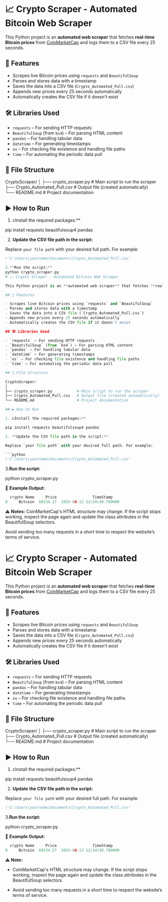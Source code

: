 # 📈 Crypto Scraper - Automated Bitcoin Web Scraper

This Python project is an **automated web scraper** that fetches **real-time Bitcoin prices** from [CoinMarketCap](https://coinmarketcap.com/currencies/bitcoin/) and logs them to a CSV file every 25 seconds.

## 🧠 Features

- Scrapes live Bitcoin prices using `requests` and `BeautifulSoup`
- Parses and stores data with a timestamp
- Saves the data into a CSV file (`Crypto_Automated_Pull.csv`)
- Appends new prices every 25 seconds automatically
- Automatically creates the CSV file if it doesn't exist

## 🛠️ Libraries Used

- `requests` – For sending HTTP requests  
- `BeautifulSoup` (from `bs4`) – For parsing HTML content  
- `pandas` – For handling tabular data  
- `datetime` – For generating timestamps  
- `os` – For checking file existence and handling file paths  
- `time` – For automating the periodic data pull

## 📁 File Structure

CryptoScraper/
│
├── crypto_scraper.py           # Main script to run the scraper  
├── Crypto_Automated_Pull.csv   # Output file (created automatically)  
└── README.md                   # Project documentation

## ▶️ How to Run

1. cInstall the required packages:**

pip install requests beautifulsoup4 pandas

2. **Update the CSV file path in the script:**

Replace `your file path` with your desired full path. For example:

```python
r'C:\Users\yourname\Documents\Crypto_Automated_Pull.csv'

3.**Run the script:**
python crypto_scraper.py
# 📈 Crypto Scraper - Automated Bitcoin Web Scraper

This Python project is an **automated web scraper** that fetches **real-time Bitcoin prices** from [CoinMarketCap](https://coinmarketcap.com/currencies/bitcoin/) and logs them to a CSV file every 25 seconds.

## 🧠 Features

- Scrapes live Bitcoin prices using `requests` and `BeautifulSoup`
- Parses and stores data with a timestamp
- Saves the data into a CSV file (`Crypto_Automated_Pull.csv`)
- Appends new prices every 25 seconds automatically
- Automatically creates the CSV file if it doesn't exist

## 🛠️ Libraries Used

- `requests` – For sending HTTP requests  
- `BeautifulSoup` (from `bs4`) – For parsing HTML content  
- `pandas` – For handling tabular data  
- `datetime` – For generating timestamps  
- `os` – For checking file existence and handling file paths  
- `time` – For automating the periodic data pull

## 📁 File Structure

CryptoScraper/
│
├── crypto_scraper.py           # Main script to run the scraper  
├── Crypto_Automated_Pull.csv   # Output file (created automatically)  
└── README.md                   # Project documentation

## ▶️ How to Run

1. cInstall the required packages:**

pip install requests beautifulsoup4 pandas

2. **Update the CSV file path in the script:**

Replace `your file path` with your desired full path. For example:

```python
r'C:\Users\yourname\Documents\Crypto_Automated_Pull.csv'
```
3.**Run the script:**

python crypto_scraper.py

🧾 **Example Output:**

```python
  crypto Name     Price                TimeStamp
0     Bitcoin  68234.27  2025-06-12 12:34:56.789000

```

⚠️ **Notes:**
CoinMarketCap's HTML structure may change.
If the script stops working, inspect the page again and update the class attributes in the BeautifulSoup selectors.

Avoid sending too many requests in a short time to respect the website’s terms of service.
# 📈 Crypto Scraper - Automated Bitcoin Web Scraper

This Python project is an **automated web scraper** that fetches **real-time Bitcoin prices** from [CoinMarketCap](https://coinmarketcap.com/currencies/bitcoin/) and logs them to a CSV file every 25 seconds.

## 🧠 Features

- Scrapes live Bitcoin prices using `requests` and `BeautifulSoup`
- Parses and stores data with a timestamp
- Saves the data into a CSV file (`Crypto_Automated_Pull.csv`)
- Appends new prices every 25 seconds automatically
- Automatically creates the CSV file if it doesn't exist

## 🛠️ Libraries Used

- `requests` – For sending HTTP requests  
- `BeautifulSoup` (from `bs4`) – For parsing HTML content  
- `pandas` – For handling tabular data  
- `datetime` – For generating timestamps  
- `os` – For checking file existence and handling file paths  
- `time` – For automating the periodic data pull

## 📁 File Structure

CryptoScraper/
│
├── crypto_scraper.py           # Main script to run the scraper  
├── Crypto_Automated_Pull.csv   # Output file (created automatically)  
└── README.md                   # Project documentation

## ▶️ How to Run

1. cInstall the required packages:**

pip install requests beautifulsoup4 pandas

2. **Update the CSV file path in the script:**

Replace `your file path` with your desired full path. For example:

```python
r'C:\Users\yourname\Documents\Crypto_Automated_Pull.csv'
```
3.**Run the script:**

python crypto_scraper.py


🧾 **Example Output:**
```python
  crypto Name     Price                TimeStamp
0     Bitcoin  68234.27  2025-06-12 12:34:56.789000

```
⚠️ **Note:**
- CoinMarketCap's HTML structure may change.
  If the script stops working, inspect the page again and update the class attributes in the BeautifulSoup selectors.

- Avoid sending too many requests in a short time to respect the website’s terms of service.